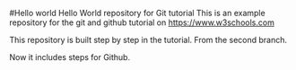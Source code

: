 #Hello world
Hello World repository for Git tutorial
This is an example repository for the git and github tutorial on https://www.w3schools.com


This repository is built step by step in the tutorial.
From the second branch.

Now it includes steps for Github.

